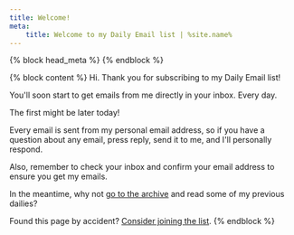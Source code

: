 ```yaml
---
title: Welcome!
meta:
    title: Welcome to my Daily Email list | %site.name%
---
```


{% block head_meta %}
<meta name="robots" content="noindex">
{% endblock %}

{% block content %}
Hi. Thank you for subscribing to my Daily Email list!

You'll soon start to get emails from me directly in your inbox. Every day.

The first might be later today!

Every email is sent from my personal email address, so if you have a question about any email, press reply, send it to me, and I'll personally respond.

Also, remember to check your inbox and confirm your email address to ensure you get my emails.

In the meantime, why not [go to the archive](/archive) and read some of my previous dailies?

Found this page by accident? [Consider joining the list](/daily).
{% endblock %}

